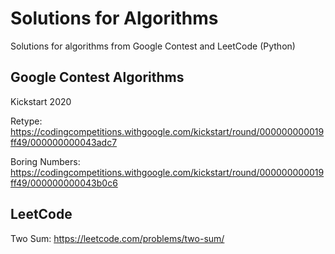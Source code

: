 # Solutions for Algorithms

Solutions for algorithms from Google Contest and LeetCode (Python)

## Google Contest Algorithms

Kickstart 2020

Retype: https://codingcompetitions.withgoogle.com/kickstart/round/000000000019ff49/000000000043adc7

Boring Numbers: https://codingcompetitions.withgoogle.com/kickstart/round/000000000019ff49/000000000043b0c6


## LeetCode

Two Sum: https://leetcode.com/problems/two-sum/
